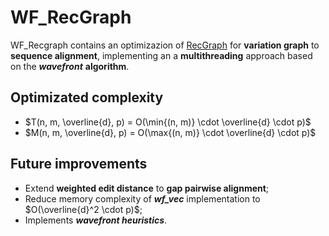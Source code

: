 # WF_RecGraph
WF_Recgraph contains an optimizazion of [RecGraph](https://github.com/AlgoLab/RecGraph) for **variation graph** to **sequence alignment**, implementing an a **multithreading** approach based on the ***wavefront*** **algorithm**.

## Optimizated complexity
- $T(n, m, \overline{d}, p) = O(\min{(n, m)} \cdot \overline{d} \cdot p)$
- $M(n, m, \overline{d}, p) = O(\max{(n, m)} \cdot \overline{d} \cdot p)$

## Future improvements
- Extend **weighted edit distance** to **gap pairwise alignment**;
- Reduce memory complexity of ***wf_vec*** implementation to $O(\overline{d}^2 \cdot p)$;
- Implements ***wavefront heuristics***.
